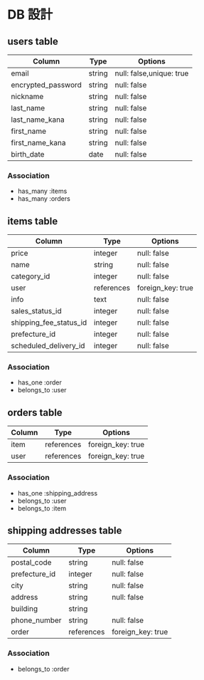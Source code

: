 # DB 設計

## users table

| Column             | Type                | Options                 |
|--------------------|---------------------|-------------------------|
| email              | string              | null: false,unique: true|
| encrypted_password | string              | null: false             |
| nickname           | string              | null: false             |
| last_name          | string              | null: false             |
| last_name_kana     | string              | null: false             |
| first_name         | string              | null: false             |
| first_name_kana    | string              | null: false             |
| birth_date         | date                | null: false             |

### Association

* has_many :items
* has_many :orders

## items table

| Column                              | Type       | Options           |
|-------------------------------------|------------|-------------------|
| price                               | integer    | null: false       |
| name                                | string     | null: false       |
| category_id                         | integer    | null: false       |
| user                                | references | foreign_key: true |
| info                                | text       | null: false       |
| sales_status_id                     | integer    | null: false       |
| shipping_fee_status_id              | integer    | null: false       |
| prefecture_id                       | integer    | null: false       |
| scheduled_delivery_id               | integer    | null: false       |

### Association

- has_one :order
- belongs_to :user

## orders table

| Column                   | Type       | Options           |
|--------------------------|------------|-------------------|
| item                     | references | foreign_key: true |
| user                     | references | foreign_key: true |

### Association

- has_one :shipping_address
- belongs_to :user
- belongs_to :item

## shipping addresses table

| Column                              | Type       | Options           |
|-------------------------------------|------------|-------------------|
| postal_code                         | string     | null: false       |
| prefecture_id                       | integer    | null: false       |
| city                                | string     | null: false       |
| address                           | string     | null: false       |
| building                            | string     |                   |
| phone_number                        | string     | null: false       |
| order                               | references | foreign_key: true |

### Association

- belongs_to :order